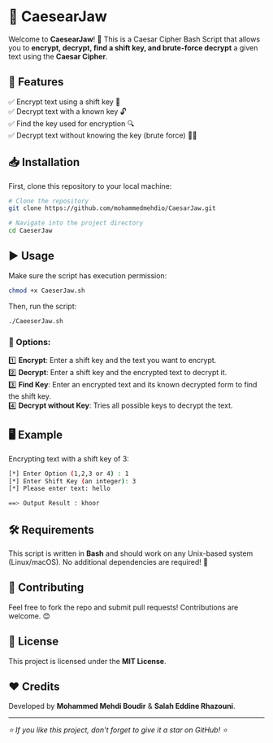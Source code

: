 # 🚀 CaesearJaw

Welcome to **CaesearJaw**! 🔐 This is a Caesar Cipher Bash Script that allows you to **encrypt, decrypt, find a shift key, and brute-force decrypt** a given text using the **Caesar Cipher**.

## 📌 Features
✅ Encrypt text using a shift key 🔏  
✅ Decrypt text with a known key 🔓  
✅ Find the key used for encryption 🔍  
✅ Decrypt text without knowing the key (brute force) 🕵️‍♂️  

## 📥 Installation
First, clone this repository to your local machine:

```bash
# Clone the repository
git clone https://github.com/mohammedmehdio/CaesarJaw.git

# Navigate into the project directory
cd CaeserJaw
```

## ▶️ Usage
Make sure the script has execution permission:

```bash
chmod +x CaeserJaw.sh
```

Then, run the script:

```bash
./CaeeserJaw.sh
```

### 🔢 Options:
1️⃣ **Encrypt**: Enter a shift key and the text you want to encrypt.  
2️⃣ **Decrypt**: Enter a shift key and the encrypted text to decrypt it.  
3️⃣ **Find Key**: Enter an encrypted text and its known decrypted form to find the shift key.  
4️⃣ **Decrypt without Key**: Tries all possible keys to decrypt the text.  

## 🖥️ Example
Encrypting text with a shift key of 3:

```bash
[*] Enter Option (1,2,3 or 4) : 1
[*] Enter Shift Key (an integer): 3
[*] Please enter text: hello

==> Output Result : khoor
```

## 🛠 Requirements
This script is written in **Bash** and should work on any Unix-based system (Linux/macOS). No additional dependencies are required! 🎉

## 🤝 Contributing
Feel free to fork the repo and submit pull requests! Contributions are welcome. 😊

## 📜 License
This project is licensed under the **MIT License**.

## ❤️ Credits
Developed by **Mohammed Mehdi Boudir** & **Salah Eddine Rhazouni**.

---
_⭐ If you like this project, don't forget to give it a star on GitHub! ⭐_

